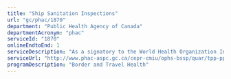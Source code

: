 ```yaml
---
title: "Ship Sanitation Inspections"
url: "gc/phac/1870"
department: "Public Health Agency of Canada"
departmentAcronym: "phac"
serviceId: "1870"
onlineEndtoEnd: 1
serviceDescription: "As a signatory to the World Health Organization International Health Regulations (2005), the Public Health Agency of Canada (PHAC) conducts inspections of international maritime vessels and issues Ship Sanitation Control Certificates, and Ship Sanitation Control Exemption Certificates, and 30 day extensions to existing ship sanitation control certificates."
serviceUrl: "http://www.phac-aspc.gc.ca/cepr-cmiu/ophs-bssp/quar/tpp-ppv-eng.php"
programDescription: "Border and Travel Health"
---
```


